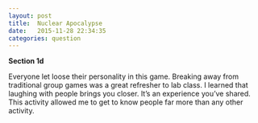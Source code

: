 ```yaml
---
layout: post
title:  Nuclear Apocalypse
date:   2015-11-28 22:34:35
categories: question
---
```

**Section 1d**

Everyone let loose their personality in this game. Breaking away from traditional group games was a great refresher to lab class. I learned that laughing with people brings you closer. It’s an experience you’ve shared. This activity allowed me to get to know people far more than any other activity.
